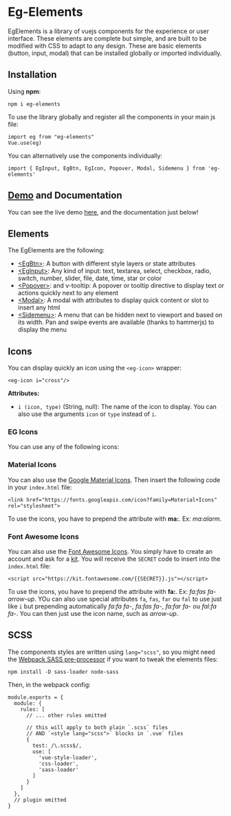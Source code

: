 # Eg-Elements

EgElements is a library of vuejs components for the experience or user interface. These elements are complete but simple, and are built to be modified with CSS to adapt to any design. These are basic elements (button, input, modal) that can be installed globally or imported individually.

## Installation

Using **npm**:

```
npm i eg-elements
```

To use the library globally and register all the components in your main js file:
```
import eg from "eg-elements"
Vue.use(eg)
```

You can alternatively use the components individually:

```
import { EgInput, EgBtn, EgIcon, Popover, Modal, Sidemenu } from 'eg-elements'
```

## [Demo](https://ege.erwan.ch) and Documentation

You can see the live demo [here](https://ege.erwan.ch), and the documentation just below!

## Elements

The EgElements are the following:
- [\<EgBtn\>](https://github.com/misurida/eg-elements/tree/newbranch/src/elements/button): A button with different style layers or state attributes
- [\<EgInput\>](https://github.com/misurida/eg-elements/tree/newbranch/src/elements/input): Any kind of input: text, textarea, select, checkbox, radio, switch, number, slider, file, date, time, star or color
- [\<Popover\>](https://github.com/misurida/eg-elements/tree/newbranch/src/elements/popover): and v-tooltip: A popover or tooltip directive to display text or actions quickly next to any element
- [\<Modal\>](https://github.com/misurida/eg-elements/tree/newbranch/src/elements/modal): A modal with attributes to display quick content or slot to insert any html
- [\<Sidemenu\>](https://github.com/misurida/eg-elements/tree/newbranch/src/elements/sidemenu): A menu that can be hidden next to viewport and based on its width. Pan and swipe events are available (thanks to hammerjs) to display the menu

## Icons

You can display quickly an icon using the `<eg-icon>` wrapper:

```
<eg-icon i="cross"/>
```

**Attributes:**
- `i (icon, type)` (String, null): The name of the icon to display. You can also use the arguments `icon` or `type` instead of `i`.

### EG Icons

You can use any of the following icons:

### Material Icons

You can also use the [Google Material Icons](https://material.io/tools/icons). Then insert the following code in your `index.html` file:

```
<link href="https://fonts.googleapis.com/icon?family=Material+Icons" rel="stylesheet">
```
To use the icons, you have to prepend the attribute with **ma:**. Ex: *ma:alarm*.

### Font Awesome Icons

You can also use the [Font Awesome Icons](https://fontawesome.com/icons). You simply have to create an account and ask for a [kit](https://fontawesome.com/start). You will receive the `SECRET` code to insert into the `index.html` file:

```
<script src="https://kit.fontawesome.com/{{SECRET}}.js"></script>
```
To use the icons, you have to prepend the attribute with **fa:**. Ex: *fa:fas fa-arrow-up*. YOu can also use special attributes `fa`, `fas`, `far` ou `fal` to use just like `i` but prepending automatically *fa:fa fa-*, *fa:fas fa-*, *fa:far fa-* ou *fal:fa fa-*. You can then just use the icon name, such as *arrow-up*.

## SCSS

The components styles are written using `lang="scss"`, so you might need the [Webpack SASS pre-processor](https://vue-loader.vuejs.org/guide/pre-processors.html) if you want to tweak the elements files:

```
npm install -D sass-loader node-sass
```

Then, in the webpack config:

```
module.exports = {
  module: {
    rules: [
      // ... other rules omitted

      // this will apply to both plain `.scss` files
      // AND `<style lang="scss">` blocks in `.vue` files
      {
        test: /\.scss$/,
        use: [
          'vue-style-loader',
          'css-loader',
          'sass-loader'
        ]
      }
    ]
  },
  // plugin omitted
}
```